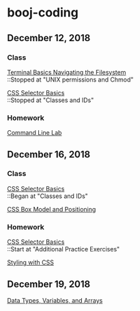 # booj-coding

## December 12, 2018

### Class
[Terminal Basics Navigating the Filesystem](https://github.com/micahwierenga/terminal-basics-navigating-the-filesystem/)<br>
::Stopped at "UNIX permissions and Chmod"

[CSS Selector Basics](https://github.com/micahwierenga/css-selector-basics/)<br>
::Stopped at "Classes and IDs"

### Homework
[Command Line Lab](https://github.com/micahwierenga/command-line-lab/)


## December 16, 2018

### Class
[CSS Selector Basics](https://github.com/micahwierenga/css-selector-basics/)<br>
::Began at "Classes and IDs"

[CSS Box Model and Positioning](https://github.com/micahwierenga/css-box-model-and-positioning/)

### Homework
[CSS Selector Basics](https://github.com/micahwierenga/css-selector-basics/)<br>
::Start at "Additional Practice Exercises"

[Styling with CSS](https://github.com/micahwierenga/design-and-css-challenge-lab/)


## December 19, 2018
[Data Types, Variables, and Arrays](https://github.com/micahwierenga/js-data-types/)
